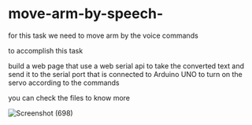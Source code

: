 # move-arm-by-speech-

for this task we need to move arm by the  voice commands

to accomplish this task 

build a web page that use a web serial api to take the converted text and send it to the serial port that is connected to Arduino UNO to turn on the servo according to the commands 

you can check the files to know more 


![Screenshot (698)](https://user-images.githubusercontent.com/108210044/182203759-1fc919fa-24c3-4d0f-b7c7-f6409ab51284.png)
